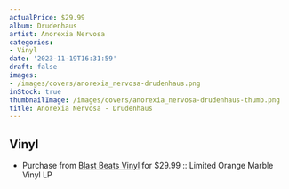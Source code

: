 ```yaml
---
actualPrice: $29.99
album: Drudenhaus
artist: Anorexia Nervosa
categories:
- Vinyl
date: '2023-11-19T16:31:59'
draft: false
images:
- /images/covers/anorexia_nervosa-drudenhaus.png
inStock: true
thumbnailImage: /images/covers/anorexia_nervosa-drudenhaus-thumb.png
title: Anorexia Nervosa - Drudenhaus
---
```


## Vinyl
* Purchase from [Blast Beats Vinyl](https://blastbeatsvinyl.com/products/anorexia-nervosa-drudenhaus-limited-orange-marble-vinyl-lp) for $29.99 :: Limited Orange Marble Vinyl LP
